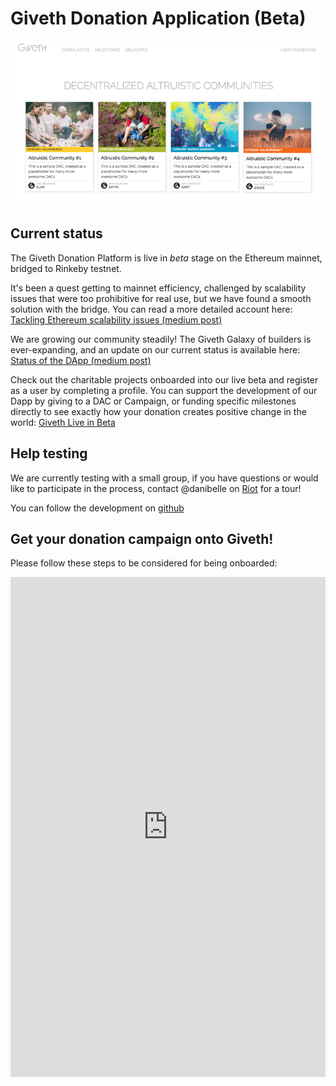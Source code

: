 # Giveth Donation Application (Beta)

![MVP in Progress](../../images/screenshot-mvp.png)

## Current status
The Giveth Donation Platform is live in *beta* stage on the Ethereum mainnet, bridged to Rinkeby testnet.

It's been a quest getting to mainnet efficiency, challenged by scalability issues that were too prohibitive for real use, but we have found a smooth solution with the bridge. You can read a more detailed account here: 
[Tackling Ethereum scalability issues (medium post)](https://medium.com/giveth/tackling-ethereum-scalability-issues-29bd700b5060)

We are growing our community steadily!  The Giveth Galaxy of builders is ever-expanding, and an update on our current status is available here:
[Status of the DApp (medium post)](https://medium.com/giveth/where-are-we-now-status-of-the-giveth-dapp-5f5ba7791d12)

Check out the charitable projects onboarded into our live beta and register as a user by completing a profile. You can support the development of our Dapp by giving to a DAC or Campaign, or funding specific milestones directly to see exactly how your donation creates positive change in the world:
[Giveth Live in Beta](https://beta.giveth.io)


## Help testing
We are currently testing with a small group, if you have questions or would like to participate in the process,
contact @danibelle on [Riot](http://riot.giveth.io) for a tour!

You can follow the development on [github](https://github.com/Giveth/giveth-dapp)
<!-- and take a peak at the alpha version [here](https://mvp.giveth.io/) -->

## Get your donation campaign onto Giveth!

Please follow these steps to be considered for being onboarded:

<iframe src="https://docs.google.com/document/d/e/2PACX-1vStldqYjYwTMdr34ySOppsmrWt1lLyyUZPXcDDQzoAKsD5yODOhw3_s_AyO2m3okRI-wzWCQJLiHi6A/pub?embedded=true" frameborder="0" width="100%" height="800" allowfullscreen="true" mozallowfullscreen="true" webkitallowfullscreen="true"></iframe>